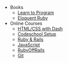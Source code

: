 * Books
  * [Learn to Program](books/learn_to_program.md)
  * [Eloquent Ruby](books/eloquent_ruby.md)
* Online Courses
  * [HTML/CSS with Dash](online_courses/dash.md)
  * [Codeschool Setup](online_courses/codeschool.md)
  * [Ruby & Rails](online_courses/ruby_rails.md)
  * [JavaScript](online_courses/javascript.md)
  * [RubyOffRails](online_courses/rubyoffrails.md)
  * [Git](online_courses/git.md)
